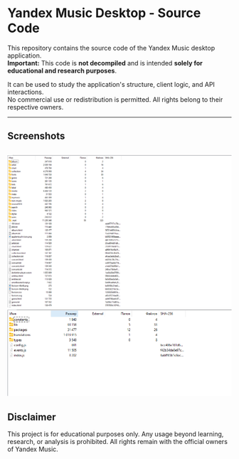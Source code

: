 # Yandex Music Desktop - Source Code

This repository contains the source code of the Yandex Music desktop application.  
**Important:** This code is **not decompiled** and is intended **solely for educational and research purposes**.  

It can be used to study the application's structure, client logic, and API interactions.  
No commercial use or redistribution is permitted. All rights belong to their respective owners.

---

## Screenshots

![Screenshot 1](screenshots/1.png)  
![Screenshot 2](screenshots/2.png)
---

## Disclaimer

This project is for educational purposes only. Any usage beyond learning, research, or analysis is prohibited. All rights remain with the official owners of Yandex Music.
